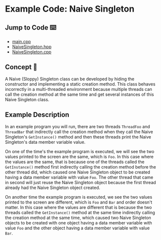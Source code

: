 # Example Code: Naive Singleton

## Jump to Code :keyboard:

- [main.cpp](C++/src/main.cpp)
- [NaiveSingleton.hpp](C++/include/NaiveSingleton.hpp)
- [NaiveSingleton.cpp](C++/src/NaiveSingleton.cpp)

## Concept :dart:

A Naive (Sloppy) Singleton class can be developed by hiding the constructor and implementing a static creation method. This class behaves incorrectly in a multi-threaded environment because multiple threads can call the creation method at the same time and get several instances of this Naive Singleton class.

## Example Description

In an example program you will run, there are two threads `ThreadFoo` and `ThreadBar` that indirectly call the creation method when they call the Naive Singleton's `GetInstance()` method and then these threads print the Naive Singleton's data member variable value. 

On one of the time's the example program is executed, we will see the two values printed to the screen are the same, which is `Foo`. In this case where the values are the same, that is because one of the threads called the `GetInstance()` method first indirectly calling the creation method before the other thread did, which caused one Naive Singleton object to be created having a data member variable with value `Foo`. The other thread that came in second will just reuse the Naive Singleton object because the first thread already had the Naive Singleton object created.

On another time the example program is executed, we see the two values printed to the screen are different, which is `Foo` and `Bar` and order doesn't matter. In this case where the values are different that is because the two threads called the `GetInstance()` method at the same time indirectly calling the creation method at the same time, which caused two Naive Singleton objects to be created with one object having a data member variable with value `Foo` and the other object having a data member variable with value `Bar`.
